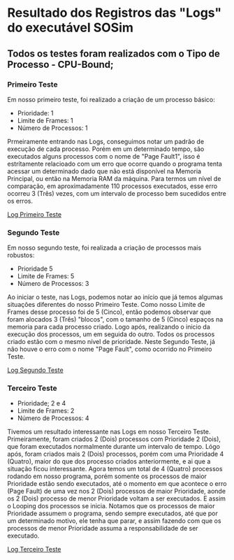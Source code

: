 # Resultado dos Registros das "Logs" do executável SOSim

## Todos os testes foram realizados com o Tipo de Processo - CPU-Bound;


### Primeiro Teste

Em nosso primeiro teste, foi realizado a criação de um processo básico:

  - Prioridade: 1
  - Limite de Frames: 1
  - Número de Processos: 1


Prmeiramente entrando nas Logs, conseguimos notar um padrão de execução de cada processo. Porém em um determinado tempo, são executados alguns processos com o nome de "Page Fault1", isso é estrítamente relacioado com um erro que ocorre quando o programa tenta acessar um determinado dado que não está disponível na Memoria Principal, ou então na Memoria RAM da máquina.
Para termos um nível de comparação, em aproximadamente 110 processos executados, esse erro ocorreu 3 (Três) vezes, com um intervalo de processo bem sucedidos entre os erros.

[Log Primeiro Teste](https://github.com/Bruno-Martinho/Fatec-AMS-ED2024-1-1681432412001-Bruno/blob/main/Estruturas-de-dados-entregas-2024/Atividade-Teste_Logs/Logs/Log%20Primeiro%20Teste.txt)



### Segundo Teste

Em nosso segundo teste, foi realizada a criação de processos mais robustos:

  - Prioridade 5
  - Limite de Frames: 5
  - Número de Processos: 3

Ao iniciar o teste, nas Logs, podemos notar ao início que já temos algumas situações diferentes do nosso Primeiro Teste.
Como nosso Limite de Frames desse processo foi de 5 (Cinco), então podemos observar que foram alocados 3 (Três) "blocos", com o tamanho de 5 (Cinco) espaços na memoria para cada processo criado. Logo após, realizando o inicio da execução dos processos, um em seguida do outro. Todos os processos criado estão com o mesmo nível de prioridade.
Neste Segundo Teste, já não houve o erro com o nome "Page Fault", como ocorrido no Primeiro Teste.

[Log Segundo Teste](https://github.com/Bruno-Martinho/Fatec-AMS-ED2024-1-1681432412001-Bruno/blob/main/Estruturas-de-dados-entregas-2024/Atividade-Teste_Logs/Logs/Log%20Segundo%20Teste.txt)



### Terceiro Teste

  - Prioridade; 2 e 4
  - Limite de Frames: 2
  - Número de Processos: 4

Tivemos um resultado interessante nas Logs em nosso Terceiro Teste.
Primeiramente, foram criados 2 (Dois) processos com Prioridade 2 (Dois), que foram executados normalmente durante um intervalo de tempo. Lógo após, foram criados mais 2 (Dois) processos, porém com uma Prioridade 4 (Quatro), maior do que dos processo criados anteriormente, e ai que a situação ficou interessante.
Agora temos um total de 4 (Quatro) processos rodando em nosso programa, porém somente os processos de maior Prioridade estão sendo executados, até o momento em que acontece o erro (Page Fault) de uma vez nos 2 (Dois) processos de maior Prioridade, aonde os 2 (Dois) processo de menor Prioridade voltam a ser executados. E assim o Looping dos processos se inicia.
Notamos que os processos de maior Prioridade assumem o programa, sendo sempre executados, até que por um determinado motivo, ele tenha que parar, e assim fazendo com que os processos de menor Prioridade assuma a responsabilidade de ser executado.

[Log Terceiro Teste](https://github.com/Bruno-Martinho/Fatec-AMS-ED2024-1-1681432412001-Bruno/blob/main/Estruturas-de-dados-entregas-2024/Atividade-Teste_Logs/Logs/Log%20Terceiro%20Teste.txt)
